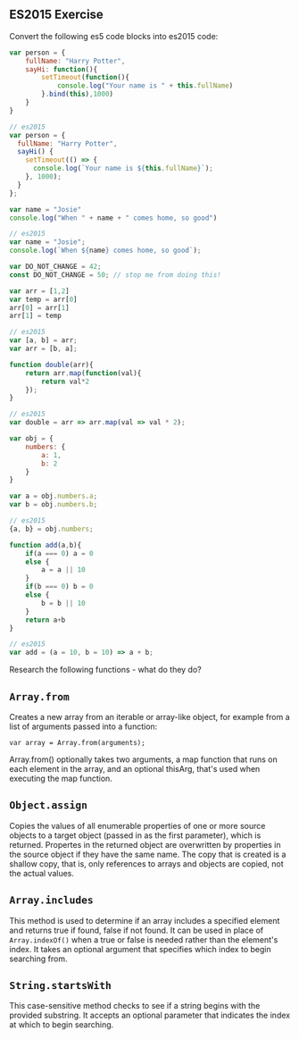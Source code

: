 ## ES2015 Exercise

Convert the following es5 code blocks into es2015 code:

```javascript
var person = {
    fullName: "Harry Potter",
    sayHi: function(){
        setTimeout(function(){
            console.log("Your name is " + this.fullName)
        }.bind(this),1000)
    }
}

// es2015
var person = {
  fullName: "Harry Potter",
  sayHi() {
    setTimeout(() => {
      console.log(`Your name is ${this.fullName}`);
    }, 1000);
  }
};
```

```javascript
var name = "Josie"
console.log("When " + name + " comes home, so good")

// es2015
var name = "Josie";
console.log(`When ${name} comes home, so good`);
```

```javascript
var DO_NOT_CHANGE = 42;
const DO_NOT_CHANGE = 50; // stop me from doing this!

```

```javascript
var arr = [1,2]
var temp = arr[0]
arr[0] = arr[1]
arr[1] = temp

// es2015
var [a, b] = arr;
var arr = [b, a];
```

```javascript
function double(arr){
    return arr.map(function(val){
        return val*2
    });
}

// es2015
var double = arr => arr.map(val => val * 2);
```

```javascript
var obj = {
    numbers: {
        a: 1,
        b: 2
    }
}

var a = obj.numbers.a;
var b = obj.numbers.b;

// es2015
{a, b} = obj.numbers;
```

```javascript
function add(a,b){
    if(a === 0) a = 0
    else {
        a = a || 10    
    }
    if(b === 0) b = 0
    else {
        b = b || 10    
    }
    return a+b
}

// es2015
var add = (a = 10, b = 10) => a + b;
```

Research the following functions - what do they do?

## `Array.from`
Creates a new array from an iterable or array-like object, for example from a list of arguments passed into a function:

`var array = Array.from(arguments);`

Array.from() optionally takes two arguments, a map function that runs on each element in the array, and an optional thisArg, that's used when executing the map function.

## `Object.assign`
Copies the values of all enumerable properties of one or more source objects to a target object (passed in as the first parameter), which is returned. Propertes in the returned object are overwritten by properties in the source object if they have the same name. The copy that is created is a shallow copy, that is, only references to arrays and objects are copied, not the actual values.

## `Array.includes` 
This method is used to determine if an array includes a specified element and returns true if found, false if not found. It can be used in place of `Array.indexOf()` when a true or false is needed rather than the element's index. It takes an optional argument that specifies which index to begin searching from.

## `String.startsWith`
This case-sensitive method checks to see if a string begins with the provided substring. It accepts an optional parameter that indicates the index at which to begin searching.
